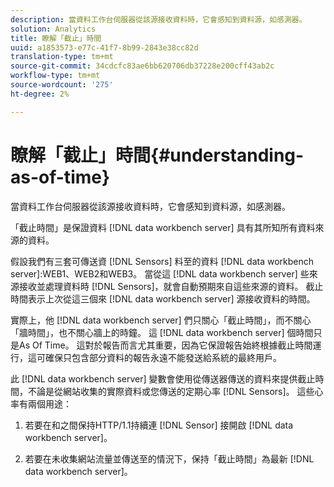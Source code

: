 ```yaml
---
description: 當資料工作台伺服器從該源接收資料時，它會感知到資料源，如感測器。
solution: Analytics
title: 瞭解「截止」時間
uuid: a1853573-e77c-41f7-8b99-2843e38cc82d
translation-type: tm+mt
source-git-commit: 34cdcfc83ae6bb620706db37228e200cff43ab2c
workflow-type: tm+mt
source-wordcount: '275'
ht-degree: 2%

---
```



# 瞭解「截止」時間{#understanding-as-of-time}

當資料工作台伺服器從該源接收資料時，它會感知到資料源，如感測器。

「截止時間」是保證資料 [!DNL data workbench server] 具有其所知所有資料來源的資料。

假設我們有三套可傳送資 [!DNL Sensors] 料至的資料 [!DNL data workbench server]:WEB1、WEB2和WEB3。 當從這 [!DNL data workbench server] 些來源接收並處理資料時 [!DNL Sensors]，就會自動預期來自這些來源的資料。 截止時間表示上次從這三個來 [!DNL data workbench server] 源接收資料的時間。

實際上，他 [!DNL data workbench server] 們只關心「截止時間」，而不關心「牆時間」，也不關心牆上的時鐘。 這 [!DNL data workbench server] 個時間只是As Of Time。 這對於報告而言尤其重要，因為它保證報告始終根據截止時間運行，這可確保只包含部分資料的報告永遠不能發送給系統的最終用戶。

此 [!DNL data workbench server] 變數會使用從傳送器傳送的資料來提供截止時間，不論是從網站收集的實際資料或您傳送的定期心率 [!DNL Sensors]。 這些心率有兩個用途：

1. 若要在和之間保持HTTP/1.1持續連 [!DNL Sensor] 接開啟 [!DNL data workbench server]。

1. 若要在未收集網站流量並傳送至的情況下，保持「截止時間」為最新 [!DNL data workbench server]。


